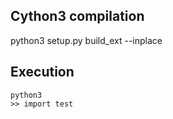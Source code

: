 ## Cython3 compilation

python3 setup.py build_ext --inplace

## Execution

```
python3  
>> import test
```
